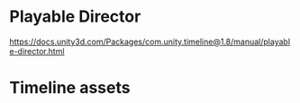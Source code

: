 # Playable Director

https://docs.unity3d.com/Packages/com.unity.timeline@1.8/manual/playable-director.html

# Timeline assets


